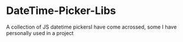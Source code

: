# DateTime-Picker-Libs
A collection of JS datetime pickersI have come acrossed, some I have personally used in a project
